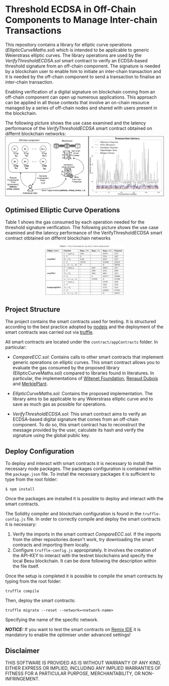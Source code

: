 # Threshold ECDSA in Off-Chain Components to Manage Inter-chain Transactions

This repository contains a library for elliptic curve operations (*EllipticCurveMaths.sol*) which is intended to be applicable to generic Weierstrass elliptic curves. The library operations are used by the *VerifyThresholdECDSA.sol* smart contract to verify an ECDSA-based threshold signature from an off-chain component. The signature is needed by a blockchain user to enable him to initiate an inter-chain transaction and it is needed by the off-chain component to send a transaction to finalise an inter-chain transaction.

Enabling verification of a digital signature on blockchain coming from an off-chain component can open up numerous applications. This approach can be applied in all those contexts that involve an on-chain resource managed by a series of off-chain nodes and shared with users present in the blockchain.

The following picture shows the use case examined and the latency performance of the *VerifyThresholdECDSA* smart contract obtained on differnt blockchain networks:
![alt text](https://github.com/alessandrobigiotti/threshold-ecdsa-in-off-chain-components/blob/main/img/img.png)

## Optimised Elliptic Curve Operations

Table 1 shows the gas consumed by each operation needed for the threshold signature verification.
The following picture shows the use case examined and the latency performance of the VerifyThresholdECDSA smart contract otbtained on differnt blockchain networks

<p align="center">
<img src="https://github.com/alessandrobigiotti/threshold-ecdsa-in-off-chain-components/blob/main/img/gastable.png" alt="Gas consumption" style="width:50%; border:0;">
</p>

## Project Structure

The project contains the smart contracts used for testing. It is structured according to the best practice adopted by [nodejs](https://nodejs.org/en) and the deployment of the smart contracts was carried out via [truffle](https://archive.trufflesuite.com/docs/truffle/quickstart/).

All smart contracts are located under the ```contract/appContracts``` folder. In particular:
- *CompareECC.sol*: Contains calls to other smart contracts that implement generic operations on elliptic curves. This smart contract allows you to evaluate the gas consumed by the proposed library (EllipticCurveMaths.sol) compared to libraries found in literatures. In particular, the implementations of
[Witenet Foundation](https://github.com/witnet/elliptic-curve-solidity/blob/master/contracts/EllipticCurve.sol),
[Renaud Dubois](https://github.com/rdubois-crypto/FreshCryptoLib/blob/master/solidity/src/FCL_elliptic.sol) and [MerklePlant](https://github.com/pmerkleplant/crysol/blob/main/src/secp256k1/Secp256k1Arithmetic.sol).

- *EllipticCurveMaths.sol*: Contains the proposed implementation. The library aims to be applicable to any Weierstrass elliptic curve and to save as much gas as possible for operations.

- *VerifyThresholdECDSA.sol*: This smart contract aims to verify an ECDSA-based digital signature that comes from an off-chain component. To do so, this smart contract has to reconstruct the message provided by the user, calculate its hash and verify the signature using the global public key.

## Deploy Configuration

To deploy and interact with smart contracts it is necessary to install the necessary node packages. The packages configuration is contained within the ```package.json``` file. To install the necessary packages it is sufficient to type from the root folder:
```
$ npm install
```
Once the packages are installed it is possible to deploy and interact with the smart contracts.

The Solidity compiler and blockchain configuration is found in the ```truffle-config.js``` file. In order to correctly compile and deploy the smart contracts it is necessary:
1. Verify the imports in the smart contract *CompareECC.sol*. If the imports from the other repositories doesn't work, try downloading the smart contracts and importing them locally.
2. Configure ```truffle-config.js``` appropriately. It involves the creation of the API-KEY to interact with the testnet blockchains and specify the local Besu blockchain. It can be done following the description within the file itself.

Once the setup is completed it is possible to compile the smart contracts by typing from the root folder:
```
truffle compile
```

Then, deploy the smart contracts:
```
truffle migrate --reset --network=<network-name>
```
Specifying the name of the specific network.

***NOTICE:*** If you want to test the smart contracts on [Remix IDE](https://remix.ethereum.org/) it is mandatory to enable the optimiser under advanced settings!

## Disclaimer
THIS SOFTWARE IS PROVIDED AS IS WITHOUT WARRANTY OF ANY KIND, EITHER EXPRESS OR IMPLIED, INCLUDING ANY IMPLIED WARRANTIES OF FITNESS FOR A PARTICULAR PURPOSE, MERCHANTABILITY, OR NON-INFRINGEMENT.
